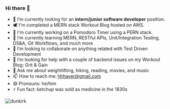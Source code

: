 ### Hi there 👋

- 🔭 I’m currently looking for an **intern/junior software developer** position.
- 🕊️ I'm completed a MERN stack Workout Blog hosted on AWS. 
- 🧮 I'm currently working on a Pomodoro Timer using a PERN stack.
- 🌱 I’m currently learning MERN, RESTful APIs, Unit/Integration Testing, DS&A, Git Workflows, and much more
- 👯 I’m looking to collaborate on anything related with Test Driven Development
- 🤔 I’m looking for help with a couple of backend issues on my Workout Blog: Grit & Gain
- 💬 Ask me about weightlifting, hiking, reading, movies, and music
- 📫 How to reach me: hhhayer@gmail.com 
- 😄 Pronouns: he/him
- ⚡ Fun fact: ketchup was sold as medicine in the 1830s







![dunkirk](http://thecinemaarchives.com/wp-content/uploads/2018/03/dunkirk-flames.jpg")

<!-- <sub>Photo Credit: Aaron Thomas - @aaronphs</sub> -->
